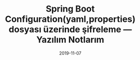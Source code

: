 ---
title: 'Spring Boot Configuration(yaml,properties) dosyası üzerinde şifreleme — Yazılım Notlarım'
cover: ./image.png
link: https://gokhana.medium.com/spring-boot-configuration-yaml-properties-dosyas%C4%B1-%C3%BCzerinde-%C5%9Fifreleme-yaz%C4%B1l%C4%B1m-notlar%C4%B1m-9739f4148ac6
date: 2019-11-07
description: ‘Spring Boot üzerinde configurasyon dosyaları içerisindeki gizli kalmasını istediğimiz password, database url gibi kısımları jasypt kütüphanesini kullanarak şifreleyebiliriz...'
tags: ['java','medium']
---